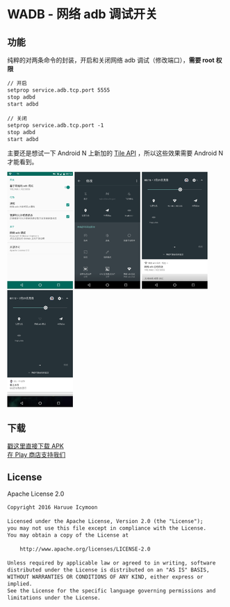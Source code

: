 # WADB - 网络 adb 调试开关

## 功能
纯粹的对两条命令的封装，开启和关闭网络 adb 调试（修改端口），**需要 root 权限**
```shell
// 开启
setprop service.adb.tcp.port 5555
stop adbd
start adbd

// 关闭
setprop service.adb.tcp.port -1
stop adbd
start adbd

```

主要还是想试一下 Android N 上新加的 [Tile API](https://developer.android.com/preview/api-overview.html#tile_api) ，所以这些效果需要 Android N 才能看到。

<img src="readme.res/01.png" width="30%" heigth="30%">
<img src="readme.res/02.png" width="30%" heigth="30%">
<img src="readme.res/03.png" width="30%" heigth="30%">
<img src="readme.res/04.png" width="30%" heigth="30%">

## 下载
[戳这里直接下载 APK](app/app-release.apk?raw=true)    
[在 Play 商店支持我们](https://play.google.com/store/apps/details?id=moe.haruue.wadb)   

## License
Apache License 2.0

```License
Copyright 2016 Haruue Icymoon

Licensed under the Apache License, Version 2.0 (the "License");
you may not use this file except in compliance with the License.
You may obtain a copy of the License at

    http://www.apache.org/licenses/LICENSE-2.0

Unless required by applicable law or agreed to in writing, software
distributed under the License is distributed on an "AS IS" BASIS,
WITHOUT WARRANTIES OR CONDITIONS OF ANY KIND, either express or implied.
See the License for the specific language governing permissions and
limitations under the License.

```

